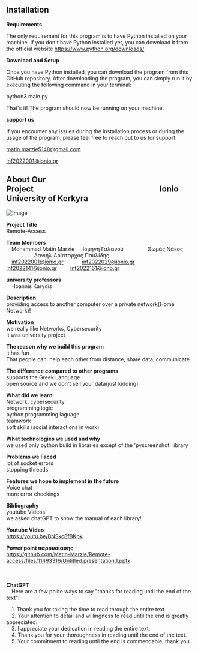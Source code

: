 ## **Installation**

**Requirements**

The only requirement for this program is to have Python installed on your machine. If you don't have Python installed yet, you can download it from the official website https://www.python.org/downloads/

**Download and Setup**

Once you have Python installed, you can download the program from this GitHub repository. After downloading the program, you can simply run it by executing the following command in your terminal:

python3 main.py

That's it! The program should now be running on your machine.


**support us**

If you encounter any issues during the installation process or during the usage of the program, please feel free to reach out to us for support.

matin.marzie5148@gmail.com

inf2022001@ionio.gr


## **About Our Project**&emsp;&emsp;&emsp;&emsp;&emsp;&emsp;&emsp;&emsp;&emsp;&emsp;&emsp;&emsp;&emsp;&emsp;&emsp;&emsp;**Ionio University of Kerkyra**

![image](https://github.com/Matin-Marzie/Remote-access/assets/116279956/f2883163-10d5-4d96-aa8a-a33045fdb67e)


**Project Title**<br>
Remote-Access

**Team Members**<br>
&emsp;Mohammad Matin Marzie &emsp; Ισμήνη Γαλανού &emsp;&emsp;&emsp;&emsp; Θωμάς Νάκος &emsp;&emsp;&emsp;&emsp;&emsp; Δανιήλ Αρίσταρχος Παυλίδης<br>
&emsp;inf2022001@ionio.gr &emsp;&emsp;&emsp;   inf2022029@ionio.gr &emsp;&emsp; inf2022141@ionio.gr &emsp;&emsp; inf2022161@iono.gr

**university professors**<br>
&emsp;-Ioannis Karydis<br>


**Description**<br>
providing access to another computer over a private network(Home Network)!<br>

**Motivation**<br>
we really like Networks, Cybersecurity<br>
it was university project<br>
	
**The reason why we build this program**<br>
it has fun<br>
That people can: help each other from distance, share data, communicate<br>
		
**The difference compared to other programs**<br>
supports the Greek Language<br>
open source and we don't sell your data(just kidding)<br>

**What did we learn**<br>
Network, cybersecurity<br>
programming logic<br>
python programming laguage<br>
teamwork<br>
soft skills (social interactions in work)<br>


**What technologies we used and why**<br>
we used only python build in libraries except of the 'pyscreenshot' library<br>

**Problems we Faced**<br>
lot of socket errors<br>
stopping threads<br>

**Features we hope to implement in the future**<br>
Voice chat<br>
more error checkings<br>

**Bibliography**<br>
youtube Videos<br>
we asked chatGPT to show the manual of each library!<br>

**Youtube Video**<br>
https://youtu.be/BNSkc8fBKpk<br>

**Power point παρουσίασης**<br>
https://github.com/Matin-Marzie/Remote-access/files/11493316/Untitled.presentation.1.pptx<br>


<br><br>
**ChatGPT**<br>
&emsp;Here are a few polite ways to say "thanks for reading until the end of the text":<br>

&emsp;1. Thank you for taking the time to read through the entire text.<br>
&emsp;2. Your attention to detail and willingness to read until the end is greatly appreciated.<br>
&emsp;3. I appreciate your dedication in reading the entire text.<br>
&emsp;4. Thank you for your thoroughness in reading until the end of the text.<br>
&emsp;5. Your commitment to reading until the end is commendable, thank you.<br>

